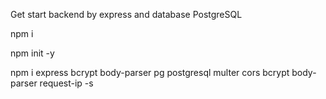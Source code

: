 Get start backend by express and database PostgreSQL

npm i 

npm init -y

npm i express bcrypt body-parser pg postgresql multer cors bcrypt body-parser request-ip -s
